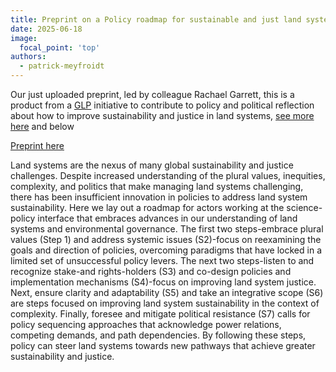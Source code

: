 ```yaml
---
title: Preprint on a Policy roadmap for sustainable and just land systems
date: 2025-06-18
image:
  focal_point: 'top'
authors: 
  - patrick-meyfroidt
---
```


Our just uploaded preprint, led by colleague Rachael Garrett, this is a product from a [GLP](https://glp.earth/) initiative to contribute to policy and political reflection about how to improve sustainability and justice in land systems, [see more here](https://papers.ssrn.com/sol3/papers.cfm?abstract_id=5296609#) and below

<!--more-->

[Preprint here](https://papers.ssrn.com/sol3/papers.cfm?abstract_id=5296609#)

Land systems are the nexus of many global sustainability and justice challenges. Despite increased understanding of the plural values, inequities, complexity, and politics that make managing land systems challenging, there has been insufficient innovation in policies to address land system sustainability. Here we lay out a roadmap for actors working at the science-policy interface that embraces advances in our understanding of land systems and environmental governance. The first two steps-embrace plural values (Step 1) and address systemic issues (S2)-focus on reexamining the goals and direction of policies, overcoming paradigms that have locked in a limited set of unsuccessful policy levers. The next two steps-listen to and recognize stake-and rights-holders (S3) and co-design policies and implementation mechanisms (S4)-focus on improving land system justice. Next, ensure clarity and adaptability (S5) and take an integrative scope (S6) are steps focused on improving land system sustainability in the context of complexity. Finally, foresee and mitigate political resistance (S7) calls for policy sequencing approaches that acknowledge power relations, competing demands, and path dependencies. By following these steps, policy can steer land systems towards new pathways that achieve greater sustainability and justice. 
